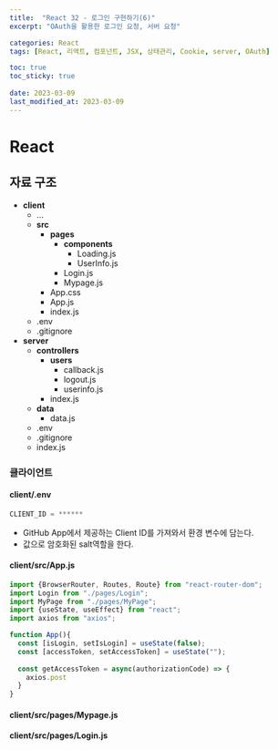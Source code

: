 ```yaml
---
title:  "React 32 - 로그인 구현하기(6)"
excerpt: "OAuth을 활용한 로그인 요청, 서버 요청"

categories: React
tags: [React, 리액트, 컴포넌트, JSX, 상태관리, Cookie, server, OAuth]

toc: true
toc_sticky: true
 
date: 2023-03-09
last_modified_at: 2023-03-09
---
```

# React
## 자료 구조
- **client**
  - ...
  - **src**
    - **pages**
      - **components**
        - Loading.js
        - UserInfo.js
      - Login.js
      - Mypage.js
    - App.css
    - App.js
    - index.js
  - .env
  - .gitignore
- **server**
  - **controllers**
    - **users**
      - callback.js
      - logout.js
      - userinfo.js
    - index.js
  - **data**
    - data.js
  - .env
  - .gitignore
  - index.js

### 클라이언트
#### client/.env
```jsx
CLIENT_ID = ******
```
- GitHub App에서 제공하는 Client ID를 가져와서 환경 변수에 담는다.
- 값으로 암호화된 salt역할을 한다.

#### client/src/App.js
```jsx
import {BrowserRouter, Routes, Route} from "react-router-dom";
import Login from "./pages/Login";
import MyPage from "./pages/MyPage";
import {useState, useEffect} from "react";
import axios from "axios";

function App(){
  const [isLogin, setIsLogin] = useState(false);
  const [accessToken, setAccessToken] = useState("");
  
  const getAccessToken = async(authorizationCode) => {
    axios.post
  }
}
```
#### client/src/pages/Mypage.js
#### client/src/pages/Login.js